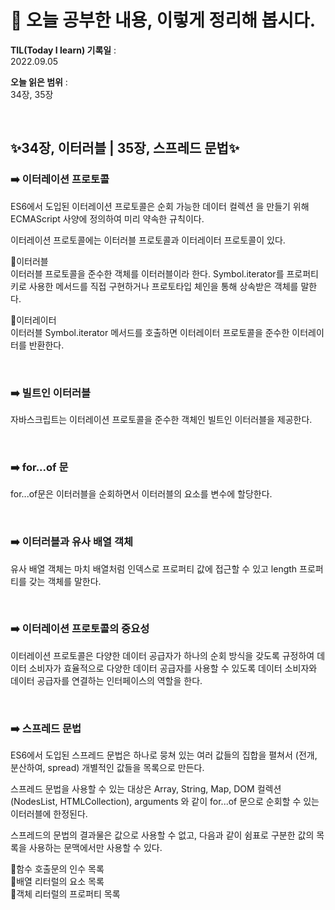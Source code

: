 # 📕 오늘 공부한 내용, 이렇게 정리해 봅시다.

**TIL(Today I learn) 기록일** : <br>
2022.09.05

**오늘 읽은 범위** : <br>
34장, 35장

<br>

## ✨**34장, 이터러블 | 35장, 스프레드 문법**✨

### ➡️ 이터레이션 프로토콜

ES6에서 도입된 이터레이션 프로토콜은 순회 가능한 데이터 컬렉션 을 만들기 위해 ECMAScript 사양에 정의하여 미리 약속한 규칙이다.

이터레이션 프로토콜에는 이터러블 프로토콜과 이터레이터 프로토콜이 있다.

🔹이터러블<br>
이터러블 프로토콜을 준수한 객체를 이터러블이라 한다. Symbol.iterator를 프로퍼티 키로 사용한 메서드를 직접 구현하거나 프로토타입 체인을 통해 상속받은 객체를 말한다.

🔹이터레이터<br>
이터러블 Symbol.iterator 메서드를 호출하면 이터레이터 프로토콜을 준수한 이터레이터를 반환한다.

<br>

### ➡️ 빌트인 이터러블

자바스크립트는 이터레이션 프로토콜을 준수한 객체인 빌트인 이터러블을 제공한다.

<br>

### ➡️ for...of 문

for...of문은 이터러블을 순회하면서 이터러블의 요소를 변수에 할당한다.

<br>

### ➡️ 이터러블과 유사 배열 객체

유사 배열 객체는 마치 배열처럼 인덱스로 프로퍼티 값에 접근할 수 있고 length 프로퍼티를 갖는 객체를 말한다.

<br>

### ➡️ 이터레이션 프로토콜의 중요성

이터레이션 프로토콜은 다양한 데이터 공급자가 하나의 순회 방식을 갖도록 규정하여 데이터 소비자가 효율적으로 다양한 데이터 공급자를 사용할 수 있도록 데이터 소비자와 데이터 공급자를 연결하는 인터페이스의 역할을 한다.

<br>

### ➡️ 스프레드 문법

ES6에서 도입된 스프레드 문법은 하나로 뭉쳐 있는 여러 값들의 집합을 펼쳐서 (전개, 분산하여, spread) 개별적인 값들을 목록으로 만든다.

스프레드 문법을 사용할 수 있는 대상은 Array, String, Map, DOM 컬렉션(NodesList, HTMLCollection), arguments 와 같이 for...of 문으로 순회할 수 있는 이터러블에 한정된다.

스프레드의 문법의 결과물은 값으로 사용할 수 없고, 다음과 같이 쉼표로 구분한 값의 목록을 사용하는 문맥에서만 사용할 수 있다.

🔹함수 호출문의 인수 목록<br>
🔹배열 리터럴의 요소 목록<br>
🔹객체 리터럴의 프로퍼티 목록<br>

